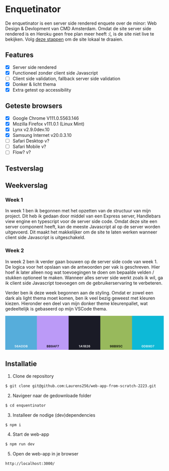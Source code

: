 # Enquetinator
De enquetinator is een server side rendered enquete over de minor: Web Design & Devlopment van CMD Amsterdam. Omdat de site server side rendered is en Heroku geen free plan meer heeft :(, is de site niet live te bekijken. Volg [deze stappen](#Installatie) om de site lokaal te draaien.

## Features
* [x] Server side rendered
* [x] Functioneel zonder client side Javascript
* [ ] Client side validation, fallback server side validation
* [x] Donker & licht thema
* [x] Extra getest op accessibility

## Geteste browsers
* [x] Google Chrome V111.0.5563.146
* [x] Mozilla Firefox v111.0.1 (Linux Mint)
* [x] Lynx v2.9.0dev.10
* [x] Samsung Internet v20.0.3.10
* [ ] Safari Desktop v?
* [ ] Safari Mobile v?
* [ ] Flow? v?

## Testverslag



## Weekverslag

### Week 1

In week 1 ben ik begonnen met het opzetten van de structuur van mijn project. Dit heb ik gedaan door middel van een Express server, Handlebars view engine en typescript voor de server side code. Omdat deze site een server component heeft, kan de meeste Javascript al op de server worden uitgevoerd. Dit maakt het makkelijker om de site te laten werken wanneer client side Javascript is uitgeschakeld.

### Week 2

In week 2 ben ik verder gaan bouwen op de server side code van week 1. De logica voor het opslaan van de antwoorden per vak is geschreven. Hier hoef ik later alleen nog wat toevoegingen te doen om bepaalde velden / stukken optioneel te maken. Wanneer alles server side werkt zoals ik wil, ga ik client side Javascript toevoegen om de gebruikerservaring te verbeteren.

Verder ben ik deze week begonnen aan de styling. Omdat er zowel een dark als light thema moet komen, ben ik veel bezig geweest met kleuren kiezen. Hieronder een deel van mijn donker theme kleurenpallet, wat gedeeltelijk is gebaseerd op mijn VSCode thema.

<p align="center">
	<img src="./public/readme-img/palette.png" alt="kleurenpalette">
</p>

## Installatie
1. Clone de repository
```bash
$ git clone git@github.com:Laurens256/web-app-from-scratch-2223.git
```

2. Navigeer naar de gedownloade folder
```bash
$ cd enquentinator
```

3. Installeer de nodige (dev)dependencies
```bash
$ npm i
```

4. Start de web-app
```bash
$ npm run dev
```

5. Open de web-app in je browser
```
http://localhost:3000/
```
